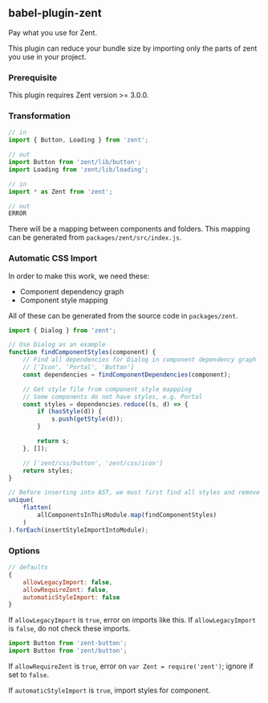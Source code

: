## babel-plugin-zent

Pay what you use for Zent.

This plugin can reduce your bundle size by importing only the parts of zent you use in your project.

### Prerequisite

This plugin requires Zent version >= 3.0.0.

### Transformation

```js
// in
import { Button, Loading } from 'zent';

// out
import Button from 'zent/lib/button';
import Loading from 'zent/lib/loading';
```

```js
// in
import * as Zent from 'zent';

// out
ERROR
```

There will be a mapping between components and folders. This mapping can be generated from `packages/zent/src/index.js`.

### Automatic CSS Import

In order to make this work, we need these:

- Component dependency graph
- Component style mapping

All of these can be generated from the source code in `packages/zent`.

```js
import { Dialog } from 'zent';
```

```js
// Use Dialog as an example
function findComponentStyles(component) {
	// Find all dependencies for Dialog in component dependency graph
	// ['Icon', 'Portal', 'Button']
	const dependencies = findComponentDependencies(component);

	// Get style file from component style mappping
	// Some components do not have styles, e.g. Portal
	const styles = dependencies.reduce((s, d) => {
		if (hasStyle(d)) {
			s.push(getStyle(d));
		}

		return s;
	}, []);

	// ['zent/css/button', 'zent/css/icon']
	return styles;
}

// Before inserting into AST, we must first find all styles and remove duplicates.
unique(
	flatten(
		allComponentsInThisModule.map(findComponentStyles)
	)
).forEach(insertStyleImportIntoModule);
```

### Options

```js
// defaults
{
	allowLegacyImport: false,
	allowRequireZent: false,
	automaticStyleImport: false
}
```

If `allowLegacyImport` is `true`, error on imports like this. If `allowLegacyImport` is `false`, do not check these imports.

```js
import Button from 'zent-button';
import Button from 'zent/button';
```

If `allowRequireZent` is `true`, error on `var Zent = require('zent')`; ignore if set to `false`.

If `automaticStyleImport` is `true`, import styles for component.
